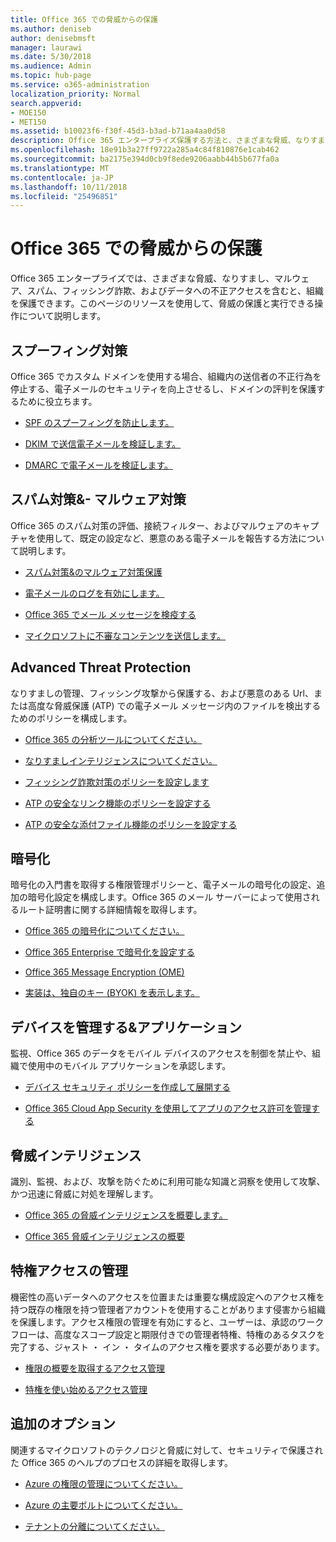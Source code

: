 ```yaml
---
title: Office 365 での脅威からの保護
ms.author: deniseb
author: denisebmsft
manager: laurawi
ms.date: 5/30/2018
ms.audience: Admin
ms.topic: hub-page
ms.service: o365-administration
localization_priority: Normal
search.appverid:
- MOE150
- MET150
ms.assetid: b10023f6-f30f-45d3-b3ad-b71aa4aa0d58
description: Office 365 エンタープライズ保護する方法と、さまざまな脅威、なりすまし、マルウェア、スパム、フィッシング詐欺、およびデータへの不正アクセスを含む、組織について説明します。
ms.openlocfilehash: 18e91b3a27ff9722a285a4c84f810876e1cab462
ms.sourcegitcommit: ba2175e394d0cb9f8ede9206aabb44b5b677fa0a
ms.translationtype: MT
ms.contentlocale: ja-JP
ms.lasthandoff: 10/11/2018
ms.locfileid: "25496851"
---
```

# <a name="protect-against-threats-in-office-365"></a>Office 365 での脅威からの保護

Office 365 エンタープライズでは、さまざまな脅威、なりすまし、マルウェア、スパム、フィッシング詐欺、およびデータへの不正アクセスを含むと、組織を保護できます。このページのリソースを使用して、脅威の保護と実行できる操作について説明します。
  
## <a name="anti-spoofing"></a>スプーフィング対策

Office 365 でカスタム ドメインを使用する場合、組織内の送信者の不正行為を停止する、電子メールのセキュリティを向上させるし、ドメインの評判を保護するために役立ちます。
  
- [SPF のスプーフィングを防止します。](https://go.microsoft.com/fwlink/?linkid=851943)
    
- [DKIM で送信電子メールを検証します。](https://go.microsoft.com/fwlink/?linkid=851944)
    
- [DMARC で電子メールを検証します。](https://go.microsoft.com/fwlink/?linkid=832951)
    
## <a name="anti-spam-amp-anti-malware"></a>スパム対策&amp;- マルウェア対策

Office 365 のスパム対策の評価、接続フィルター、およびマルウェアのキャプチャを使用して、既定の設定など、悪意のある電子メールを報告する方法について説明します。
  
- [スパム対策&amp;のマルウェア対策保護](anti-spam-and-anti-malware-protection.md)
    
- [電子メールのログを有効にします。](https://technet.microsoft.com/en-us/library/dn879651.aspx)
    
- [Office 365 でメール メッセージを検疫する](quarantine-email-messages.md)
    
- [マイクロソフトに不審なコンテンツを送信します。](https://technet.microsoft.com/en-us/library/dn762129%28v=exchg.150%29.aspx)
    
## <a name="advanced-threat-protection"></a>Advanced Threat Protection

なりすましの管理、フィッシング攻撃から保護する、および悪意のある Url、または高度な脅威保護 (ATP) での電子メール メッセージ内のファイルを検出するためのポリシーを構成します。
  
- [Office 365 の分析ツールについてください。](office-365-atp.md)
    
- [なりすましインテリジェンスについてください。](learn-about-spoof-intelligence.md)
    
- [フィッシング詐欺対策のポリシーを設定します](set-up-anti-phishing-policies.md)
    
- [ATP の安全なリンク機能のポリシーを設定する](set-up-atp-safe-links-policies.md)
    
- [ATP の安全な添付ファイル機能のポリシーを設定する](set-up-atp-safe-attachments-policies.md)
    
## <a name="encryption"></a>暗号化

暗号化の入門書を取得する権限管理ポリシーと、電子メールの暗号化の設定、追加の暗号化設定を構成します。Office 365 のメール サーバーによって使用されるルート証明書に関する詳細情報を取得します。
  
- [Office 365 の暗号化についてください。](encryption.md)
    
- [Office 365 Enterprise で暗号化を設定する](set-up-encryption.md)
    
- [Office 365 Message Encryption (OME)](ome.md)
    
- [実装は、独自のキー (BYOK) を表示します。](https://docs.microsoft.com/azure/key-vault/key-vault-hsm-protected-keys#implementing-bring-your-own-key-byok-for-azure-key-vault)
    
## <a name="managing-devices-amp-apps"></a>デバイスを管理する&amp;アプリケーション

監視、Office 365 のデータをモバイル デバイスのアクセスを制御を禁止や、組織で使用中のモバイル アプリケーションを承認します。
  
- [デバイス セキュリティ ポリシーを作成して展開する](https://support.office.com/article/d310f556-8bfb-497b-9bd7-fe3c36ea2fd6)
    
- [Office 365 Cloud App Security を使用してアプリのアクセス許可を管理する](manage-app-permissions-in-ocas.md)
    
## <a name="threat-intelligence"></a>脅威インテリジェンス

識別、監視、および、攻撃を防ぐために利用可能な知識と洞察を使用して攻撃、かつ迅速に脅威に対処を理解します。
  
- [Office 365 の脅威インテリジェンスを概要します。](office-365-ti.md)
    
- [Office 365 脅威インテリジェンスの概要](get-started-with-ti.md)
    
## <a name="privileged-access-management"></a>特権アクセスの管理

機密性の高いデータへのアクセスを位置または重要な構成設定へのアクセス権を持つ既存の権限を持つ管理者アカウントを使用することがあります侵害から組織を保護します。アクセス権限の管理を有効にすると、ユーザーは、承認のワークフローは、高度なスコープ設定と期限付きでの管理者特権、特権のあるタスクを完了する、ジャスト ・ イン ・ タイムのアクセス権を要求する必要があります。
  
- [権限の概要を取得するアクセス管理](privileged-access-management-overview.md)
    
- [特権を使い始めるアクセス管理](privileged-access-management-configuration.md)

## <a name="additional-options"></a>追加のオプション

関連するマイクロソフトのテクノロジと脅威に対して、セキュリティで保護された Office 365 のヘルプのプロセスの詳細を取得します。
  
- [Azure の権限の管理についてください。](https://docs.microsoft.com/information-protection/understand-explore/what-is-azure-rms)
    
- [Azure の主要ボルトについてください。](https://docs.microsoft.com/azure/key-vault/)
    
- [テナントの分離についてください。](http://download.microsoft.com/download/3/F/0/3F0420A2-657B-44B6-B21E-D7BD98A94390/Tenant%20Isolation%20in%20Office%20365.pdf)
    

